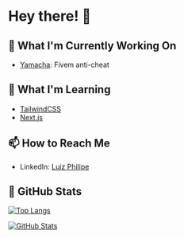 # Hey there! 👋

## 🔭 What I'm Currently Working On

- [Yamacha](https://yamacha.site/): Fivem anti-cheat

## 🌱 What I'm Learning

- [TailwindCSS](https://tailwindcss.com/)
- [Next.js](https://nextjs.org/)

## 📫 How to Reach Me

- LinkedIn: [Luiz Philipe](https://www.linkedin.com/in/luiz-philipe-875ab42a1/)

## 🚀 GitHub Stats

[![Top Langs](https://github-readme-stats.vercel.app/api/top-langs/?username=Srcyax&layout=compact&langs_count=8)](https://github.com/anuraghazra/github-readme-stats)

[![GitHub Stats](https://github-readme-stats.vercel.app/api?username=Srcyax&show_icons=true&count_private=true)](https://github.com/anuraghazra/github-readme-stats)
